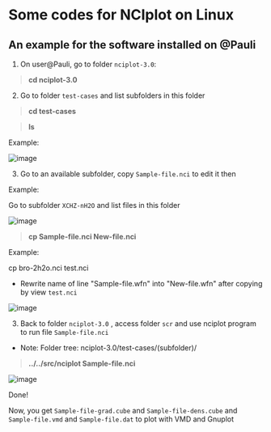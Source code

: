 # Some codes for NCIplot on Linux

## An example for the software installed on @Pauli

1. On user@Pauli, go to folder `nciplot-3.0`:

> **cd nciplot-3.0**

2. Go to folder `test-cases` and list subfolders in this folder

> **cd test-cases**

> **ls**

Example:

![image](https://user-images.githubusercontent.com/69685019/165224134-04286a8b-e700-4491-ba7f-b90dd33ec6cc.png)

3. Go to an available subfolder, copy `Sample-file.nci` to edit it then

Example: 

Go to subfolder `XCHZ-nH2O` and list files in this folder

![image](https://user-images.githubusercontent.com/69685019/165229835-deac90a0-5eac-4529-b5f6-9382f98286a3.png)

> **cp Sample-file.nci New-file.nci** <br>

Example: 

cp bro-2h2o.nci test.nci

* Rewrite name of line "Sample-file.wfn" into "New-file.wfn" after copying by view `test.nci`

![image](https://user-images.githubusercontent.com/69685019/165256043-2d159ab1-b8c2-47df-b13d-26aa38033a4e.png)

3. Back to folder `nciplot-3.0` , access folder `scr` and use nciplot program to run file `Sample-file.nci`

* Note: Folder tree: nciplot-3.0/test-cases/(subfolder)/

> **../../src/nciplot Sample-file.nci**

![image](https://user-images.githubusercontent.com/69685019/165256748-48336d6c-8eef-4514-87bc-7b79ef57b62a.png)

Done!

Now, you get `Sample-file-grad.cube` and `Sample-file-dens.cube` and `Sample-file.vmd` and `Sample-file.dat` to plot with VMD and Gnuplot 

